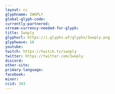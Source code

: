 ```yaml
---
layout: cc
glyphname: IWOPLY
global-glyph-code: 
currently-partnered: 
stream-currency-needed-for-glyph: 
title: Iwoply
glyphurl: https://i.glyphs.wf/glyphs/Iwoply.png
glyphwave: 16
youtube: 
twitch: https://twitch.tv/iwoply
twitter: https://twitter.com/Iwoply
discord: 
other-site: 
primary-language: 
facebook: 
mixer: 
ccid: 303
---
```


